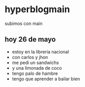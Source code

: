 # hyperblogmain
subimos con main

## hoy 26 de mayo 
* estoy en la libreria nacional
 * con carlos y jhon 
 * me pedi un sandwichs
 * y una limonada de coco
 * tengo palo de hambre
 * tengo que aprender a bailar bien